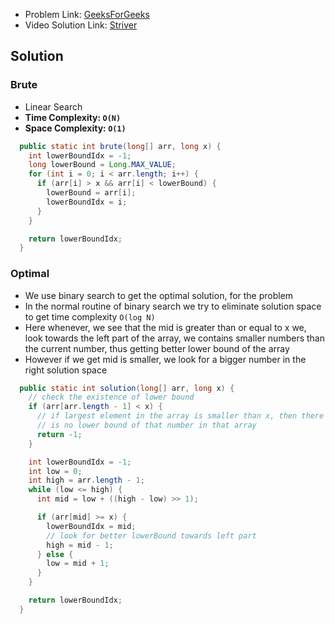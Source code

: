 - Problem Link: [GeeksForGeeks](https://www.geeksforgeeks.org/problems/floor-in-a-sorted-array-1587115620/1?track=DSASP-Searching&amp%253BbatchId=154&utm_source=youtube&utm_medium=collab_striver_ytdescription&utm_campaign=floor-in-a-sorted-array)
- Video Solution Link: [Striver](https://youtu.be/6zhGS79oQ4k)
## Solution
### Brute
- Linear Search
- **Time Complexity: `O(N)`**
- **Space Complexity: `O(1)`**
```java
  public static int brute(long[] arr, long x) {
    int lowerBoundIdx = -1;
    long lowerBound = Long.MAX_VALUE;
    for (int i = 0; i < arr.length; i++) {
      if (arr[i] > x && arr[i] < lowerBound) {
        lowerBound = arr[i];
        lowerBoundIdx = i;
      }
    }

    return lowerBoundIdx;
  }
```
### Optimal
- We use binary search to get the optimal solution, for the problem
- In the normal routine of binary search we try to eliminate solution space to get time complexity `O(log N)`
- Here whenever, we see that the mid is greater than or equal to x we, look towards the left part of the array, we contains smaller numbers than the current number, thus getting better lower bound of the array
- However if we get mid is smaller, we look for a bigger number in the right solution space
```java
  public static int solution(long[] arr, long x) {
    // check the existence of lower bound
    if (arr[arr.length - 1] < x) {
      // if largest element in the array is smaller than x, then there
      // is no lower bound of that number in that array
      return -1;
    }

    int lowerBoundIdx = -1;
    int low = 0;
    int high = arr.length - 1;
    while (low <= high) {
      int mid = low + ((high - low) >> 1);

      if (arr[mid] >= x) {
        lowerBoundIdx = mid;
        // look for better lowerBound towards left part
        high = mid - 1;
      } else {
        low = mid + 1;
      }
    }

    return lowerBoundIdx;
  }
```
